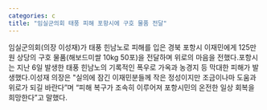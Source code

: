```yaml
---
categories: c
title: "임실군의회 태풍 피해 포항시에 구호 물품 전달"
---
```

임실군의회(의장 이성재)가 태풍 힌남노로 피해를 입은 경북 포항시 이재민에게 125만원 상당의 구호 물품(해보드미쌀 10kg 50포)을 전달하며 위로의 마음을 전했다.포항시는 지난 6일 발생한 태풍 힌남노의 기록적인 폭우로 가옥과 농경지 등 막대한 피해가 발생했다.이성재 의장은 "실의에 잠긴 이재민분들께 작은 정성이지만 조금이나마 도움과 위로가 되길 바란다”며 “피해 복구가 조속히 이루어져 포항시민의 온전한 일상 회복을 희망한다”고 말했다.